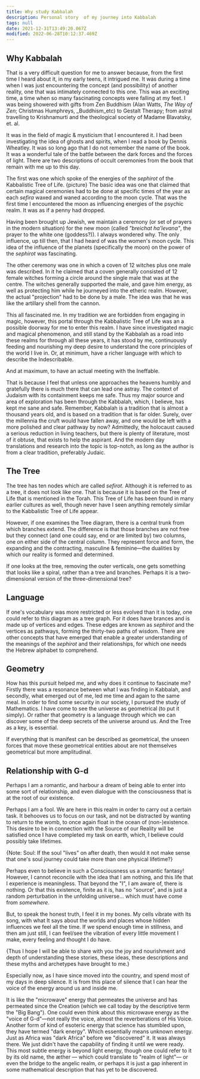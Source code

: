 ```yaml
---
title: Why study Kabbalah
description: Personal story  of my journey into Kabbalah
tags: null
date: 2021-12-31T13:49:20.067Z
modified: 2022-06-28T10:12:37.469Z
---
```


## Why Kabbalah

That is a very difficult question for me to answer because, from the first time I heard about it, in my early teens, it intrigued me. It was during a time when I was just encountering the concept (and possibility) of another reality, one that was intimately connected to this one. This was an exciting time, a time when so many fascinating concepts were falling at my feet. I was being showered with gifts from Zen Buddhism (Alan Watts, _The Way of Zen_; Christmas Humphreys, \_Buddhism_etc) to Gestalt Therapy; from astral travelling to Krishnamurti and the theological society of Madame Blavatsky, et. al.

It was in the field of magic & mysticism that I encountered it. I had been investigating the idea of ghosts and spirits, when I read a book by Dennis Wheatley. It was so long ago that I do not remember the name of the book. It was a wonderful tale of the battle between the dark forces and the forces of light. There are two descriptions of occult ceremonies from the book that remain with me up to this day.

The first was one which spoke of the energies of the _sephirot_ of the Kabbalistic Tree of Life. {picture} The basic idea was one that claimed that certain magical ceremonies had to be done at specific times of the year as each _sefira_ waxed and waned according to the moon cycle. That was the first time I encountered the moon as influencing energies of the psychic realm. It was as if a penny had dropped.

Having been brought up Jewish, we maintain a ceremony (or set of prayers in the modern situation) for the new moon (called _"breichat ha'levana"_, the prayer to the white one (goddess?)). I always wondered why. The only influence, up till then, that I had heard of was the women's moon cycle. This idea of the influence of the planets (specifically the moon) on the power of the _sephirot_ was fascinating.

The other ceremony was one in which a coven of 12 witches plus one male was described. In it he claimed that a coven generally consisted of 12 female witches forming a circle around the single male that was at the centre. The witches generally supported the male, and gave him energy, as well as protecting him while he journeyed into the etheric realm. However, the actual "projection" had to be done by a male. The idea was that he was like the artillary shell from the cannon.

This all fascinated me. In my tradition we are forbidden from engaging in magic, however, this portal through the Kabbalistic Tree of Life was an a possible doorway for me to enter this realm. I have since investigated magic and magical phenomenon, and still stand by the Kabbalah as a road into these realms for through all these years, it has stood by me, continuously feeding and nourishing my deep desire to understand the core principles of the world I live in. Or, at minimum, have a richer language with which to describe the Indescribable.

And at maximum, to have an actual meeting with the Ineffable.

That is because I feel that unless one approaches the heavens humbly and gratefully there is much there that can lead one astray. The context of Judaism with its containment keeps me safe. Thus my major source and area of exploration has been through the Kabbalah, which, I believe, has kept me sane and safe. Remember, Kabbalah is a tradition that is almost a thousand years old, and is based on a tradition that is far older. Surely, over the millennia the cruft would have fallen away, and one would be left with a more polished and clear pathway by now? Admittedly, the holocaust caused a serious reduction in living teachers, but there is plenty of literature, most of it obtuse, that exists to help the aspirant. And the modern day translations and research into the topic is top-notch, as long as the author is from a clear tradition, preferably Judaic.

## The Tree

The tree has ten nodes which are called _sefirot_. Although it is referred to as a tree, it does not look like one. That is because it is based on the Tree of Life that is mentioned in the Torah. This Tree of Life has been found in many earlier cultures as well, though never have I seen anything remotely similar to the Kabbalistic Tree of Life appear.

However, if one examines the Tree diagram, there is a central trunk from which branches extend. The difference is that those branches are not free but they connect (and one could say, end or are limited by) two columns, one on either side of the central column. They represent force and form, the expanding and the contracting, masculine & feminine&mdash;the dualities by which our reality is formed and determined.

If one looks at the tree, removing the outer verticals, one gets something that looks like a spiral, rather than a tree and branches. Perhaps it is a two-dimensional version of the three-dimensional tree?

## Language

If one's vocabulary was more restricted or less evolved than it is today, one could refer to this diagram as a tree graph. For it does have brances and is made up of vertices and edges. These edges are known as _sephirot_ and the vertices as pathways, forming the thirty-two paths of wisdom. There are other concepts that have emerged that enable a greater understanding of the meanings of the _sephirot_ and their relationships, for which one needs the Hebrew alphabet to comprehend.

## Geometry

How has this pursuit helped me, and why does it continue to fascinate me? Firstly there was a resonance between what I was finding in Kabbalah, and secondly, what emerged out of me, led me time and again to the same meal. In order to find some security in our society, I pursued the study of Mathematics. I have come to see the universe as geometrical (to put it simply). Or rather that geometry is a language through which we can discover some of the deep secrets of the universe around us. And the Tree as a key, is essential.

If everything that is manifest can be described as geometrical, the unseen forces that move these geometrical entities about are not themselves geometrical but more amplitudinal.

## Relationship with G-d

Perhaps I am a romantic, and harbour a dream of being able to enter into some sort of relationship, and even dialogue with the consciousness that is at the root of our existence.

Perhaps I am a fool. We are here in this realm in order to carry out a certain task. It behooves us to focus on our task, and not be distracted by wanting to return to the womb, to once again float in the ocean of (non-)existence. This desire to be in connection with the Source of our Reality will be satisfied once I have completed my task on earth, which, I believe could possibly take lifetimes.

{Note: Soul: If the soul "lives" on after death, then would it not make sense that one's soul journey could take more than one physical lifetime?}

Perhaps even to believe in such a Consciousness us a romantic fantasy! However, I cannot reconcile with the idea that I am nothing, and this life that I experience is meaningless. That beyond the "I", I am aware of, there is nothing. Or that this existence, finite as it is, has no "source", and is just a random perturbation in the unfolding universe... which must have come from _somewhere_.

But, to speak the honest truth, I feel it in my bones. My cells vibrate with Its song, with what It says about the worlds and places whose hidden influences we feel all the time. If we spend enough time in stillness, and then am just still, I can feel/see the vibration of every little movement I make, every feeling and thought I do have.

{Thus I hope I will be able to share with you the joy and nourishment and depth of understanding these stories, these ideas, these descriptions and these myths and archetypes have brought to me.}

Especially now, as I have since moved into the country, and spend most of my days in deep silence. It is from this place of silence that I can hear the voice of the energy around us and inside me.

It is like the "microwave" energy that permeates the universe and has permeated since the Creation (which we call today by the descriptive term the "Big Bang"). One could even think about this microwave energy as the "voice of G-d"&mdash;not really the voice, almost the reverberations of His Voice. Another form of kind of esoteric energy that science has stumbled upon, they have termed "dark energy". Which essentially means unknown energy. Just as Africa was "dark Africa" before we "discovered" it. It was always there. We just didn't have the capability of finding it until we were ready. This most subtle energy is beyond light energy, though one could refer to it by its old name, the &aelig;ther &mdash; which could translate to "realm of light"&mdash; or even the bridge to the angelic realm, or perhaps it is just a gap inherent in some mathematical description that has yet to be discovered.
